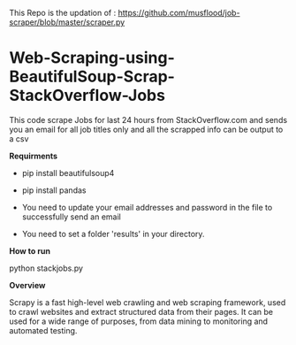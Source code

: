 This Repo is the updation of : https://github.com/musflood/job-scraper/blob/master/scraper.py

# Web-Scraping-using-BeautifulSoup-Scrap-StackOverflow-Jobs
This code scrape Jobs for last 24 hours from StackOverflow.com and sends you an email for all job titles only and all the scrapped info can be output to a csv

**Requirments**


* pip install beautifulsoup4

* pip install pandas

* You need to update your email addresses and password in the file to successfully send an email

* You need to set a folder 'results' in your directory.

**How to run**

python stackjobs.py 

**Overview**

Scrapy is a fast high-level web crawling and web scraping framework, used to crawl websites and extract structured data from their pages. It can be used for a wide range of purposes, from data mining to monitoring and automated testing.




